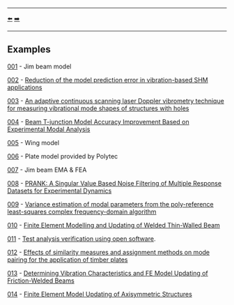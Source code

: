 ***
[⬅️](../README.md "Go up one directory level")
[➡️](../examples/001/README.md "First example")
***

## Examples 

[001](001/README.md) - Jim beam model

[002](002/README.md) - [Reduction of the model prediction error in vibration-based SHM applications](https://doi.org/10.58286/29603)

[003](003/README.md) - [An adaptive continuous scanning laser Doppler vibrometry technique for measuring vibrational mode shapes of structures with holes](https://dx.doi.org/10.1088/1361-6501/ad6630)

[004](004/README.md) - [Beam T-junction Model Accuracy Improvement Based on Experimental Modal Analysis](https://doi.org/10.1007/s12239-022-0134-7)

[005](005/README.md) - Wing model

[006](006/README.md) - Plate model provided by Polytec

[007](007/README.md) - Jim beam EMA & FEA

[008](008/README.md) - [PRANK: A Singular Value Based Noise Filtering of Multiple Response Datasets for Experimental Dynamics](https://doi.org/10.1007/s40799-024-00774-1)

[009](009/README.md) - [Variance estimation of modal parameters from the poly-reference least-squares complex frequency-domain algorithm](https://doi.org/10.1016/j.ymssp.2024.111905)

[010](010/README.md) - [Finite Element Modelling and Updating of Welded Thin-Walled Beam](http://dx.doi.org/10.15282/ijame.15.4.2018.12.0449)

[011](011/README.md) - [Test analysis verification using open software](http://www.sandv.com/downloads/1406bran.pdf).

[012](012/README.md) - [Effects of similarity measures and assignment methods on mode pairing for the application of timber plates](https://www.researchgate.net/publication/393077775_Effects_of_similarity_measures_and_assignment_methods_on_mode_pairing_for_the_application_of_timber_plates)

[013](013/README.md) - [Determining Vibration Characteristics and FE Model Updating of Friction-Welded Beams](https://doi.org/10.3390/machines13080653)

[014](014/README.md) - [Finite Element Model Updating of Axisymmetric Structures](https://doi.org/10.3390/app152111407)
